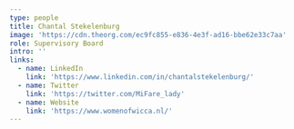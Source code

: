 ```yaml
---
type: people
title: Chantal Stekelenburg
image: 'https://cdn.theorg.com/ec9fc855-e836-4e3f-ad16-bbe62e33c7aa'
role: Supervisory Board
intro: ''
links:
  - name: LinkedIn
    link: 'https://www.linkedin.com/in/chantalstekelenburg/'
  - name: Twitter
    link: 'https://twitter.com/MiFare_lady'
  - name: Website
    link: 'https://www.womenofwicca.nl/'
---
```


